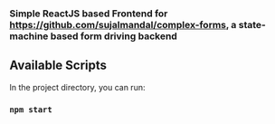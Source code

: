 ### Simple ReactJS based Frontend for https://github.com/sujalmandal/complex-forms, a state-machine based form driving backend

## Available Scripts

In the project directory, you can run:

### `npm start`
